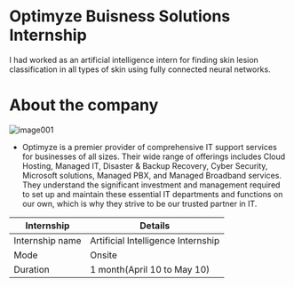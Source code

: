 # Optimyze Buisness Solutions Internship
I had worked as an artificial intelligence intern for finding skin lesion classification in all types of skin using fully connected neural networks.
# About the company
![image001](https://github.com/user-attachments/assets/ece7c2b4-b6f2-458e-8d20-3798c721d547)

- Optimyze is a premier provider of comprehensive IT support services for businesses of all sizes. Their wide range of offerings includes Cloud Hosting, Managed IT, Disaster & Backup Recovery, Cyber Security, Microsoft solutions, Managed PBX, and Managed Broadband services. They understand the significant investment and management required to set up and maintain these essential IT departments and functions on our own, which is why they strive to be our trusted partner in IT.

| Internship | Details |
| --- | --- |
|Internship name| Artificial Intelligence Internship|
|Mode|Onsite|
|Duration|1 month(April 10 to May 10)|


